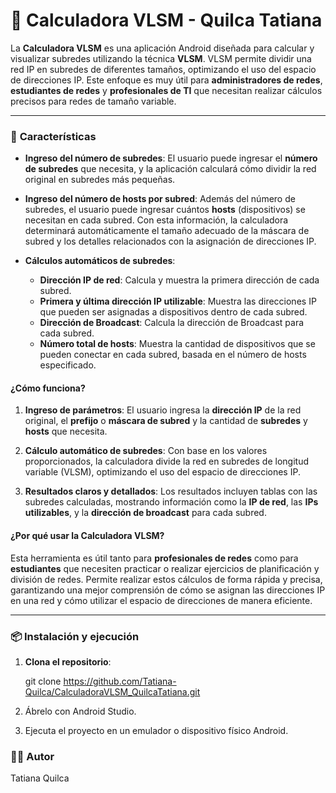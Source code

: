 # 🧮 **Calculadora VLSM - Quilca Tatiana**

La **Calculadora VLSM** es una aplicación Android diseñada para calcular y visualizar subredes utilizando la técnica **VLSM**. VLSM permite dividir una red IP en subredes de diferentes tamaños, optimizando el uso del espacio de direcciones IP. Este enfoque es muy útil para **administradores de redes**, **estudiantes de redes** y **profesionales de TI** que necesitan realizar cálculos precisos para redes de tamaño variable.

---

### 🚀 **Características**

- **Ingreso del número de subredes**: El usuario puede ingresar el **número de subredes** que necesita, y la aplicación calculará cómo dividir la red original en subredes más pequeñas.
  
- **Ingreso del número de hosts por subred**: Además del número de subredes, el usuario puede ingresar cuántos **hosts** (dispositivos) se necesitan en cada subred. Con esta información, la calculadora determinará automáticamente el tamaño adecuado de la máscara de subred y los detalles relacionados con la asignación de direcciones IP.
  
- **Cálculos automáticos de subredes**:
  - **Dirección IP de red**: Calcula y muestra la primera dirección de cada subred.
  - **Primera y última dirección IP utilizable**: Muestra las direcciones IP que pueden ser asignadas a dispositivos dentro de cada subred.
  - **Dirección de Broadcast**: Calcula la dirección de Broadcast para cada subred.
  - **Número total de hosts**: Muestra la cantidad de dispositivos que se pueden conectar en cada subred, basada en el número de hosts especificado.

#### ¿Cómo funciona?

1. **Ingreso de parámetros**: El usuario ingresa la **dirección IP** de la red original, el **prefijo** o **máscara de subred** y la cantidad de **subredes** y **hosts** que necesita.
   
2. **Cálculo automático de subredes**: Con base en los valores proporcionados, la calculadora divide la red en subredes de longitud variable (VLSM), optimizando el uso del espacio de direcciones IP.

3. **Resultados claros y detallados**: Los resultados incluyen tablas con las subredes calculadas, mostrando información como la **IP de red**, las **IPs utilizables**, y la **dirección de broadcast** para cada subred.

#### ¿Por qué usar la Calculadora VLSM?

Esta herramienta es útil tanto para **profesionales de redes** como para **estudiantes** que necesiten practicar o realizar ejercicios de planificación y división de redes. Permite realizar estos cálculos de forma rápida y precisa, garantizando una mejor comprensión de cómo se asignan las direcciones IP en una red y cómo utilizar el espacio de direcciones de manera eficiente.

---

### 📦 **Instalación y ejecución**

1. **Clona el repositorio**:
   
   git clone https://github.com/Tatiana-Quilca/CalculadoraVLSM_QuilcaTatiana.git
2. Ábrelo con Android Studio.
3. Ejecuta el proyecto en un emulador o dispositivo físico Android.

 ### 👩‍💻 **Autor**
Tatiana Quilca
